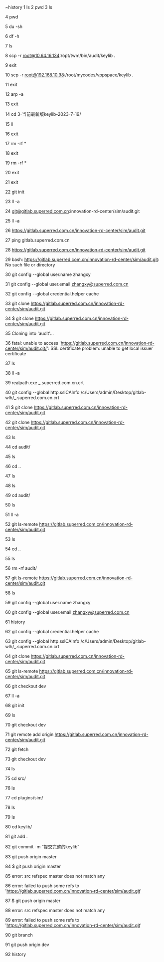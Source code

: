 
~history
1  ls
2  pwd
3  ls

4  pwd

5  du -sh

6  df -h

7  ls

8  scp -r root@10.64.16.134:/opt/twm/bin/audit/keylib .

9  exit

10  scp -r root@192.168.10.98:/root/mycodes/vppspace/keylib .


11  exit

12  arp -a

13  exit

14  cd 3-当前最新版keylib-2023-7-19/

15  ll

16  exit

17  rm -rf *

18  exit

19  rm -rf *

20  exit

21  exit

22  git init

23  ll -a

24  git@gitlab.superred.com.cn:innovation-rd-center/sim/audit.git

25  ll -a

26  https://gitlab.superred.com.cn/innovation-rd-center/sim/audit.git

27  ping gitlab.superred.com.cn

28  https://gitlab.superred.com.cn/innovation-rd-center/sim/audit.git

29  bash: https://gitlab.superred.com.cn/innovation-rd-center/sim/audit.git: No such file or directory

30  git config --global user.name zhangxy

31  git config --global user.email zhangxy@superred.com.cn

32  git config --global credential.helper cache

33  git clone https://gitlab.superred.com.cn/innovation-rd-center/sim/audit.git

34  $ git clone https://gitlab.superred.com.cn/innovation-rd-center/sim/audit.git

35  Cloning into 'audit'...

36  fatal: unable to access 'https://gitlab.superred.com.cn/innovation-rd-center/sim/audit.git/': SSL certificate problem: unable to get local issuer certificate

37  ls

38  ll -a

39  realpath.exe _.superred.com.cn.crt

40  git config --global http.sslCAInfo  /c/Users/admin/Desktop/gitlab-wlh/_.superred.com.cn.crt

41  $ git clone https://gitlab.superred.com.cn/innovation-rd-center/sim/audit.git

42   git clone https://gitlab.superred.com.cn/innovation-rd-center/sim/audit.git

43  ls

44  cd audit/

45  ls

46  cd ..

47  ls

48  ls

49  cd audit/

50  ls


51  ll -a

52  git ls-remote https://gitlab.superred.com.cn/innovation-rd-center/sim/audit.git

53  ls

54  cd ..

55  ls

56  rm -rf audit/

57  git ls-remote https://gitlab.superred.com.cn/innovation-rd-center/sim/audit.git

58  ls

59  git config --global user.name zhangxy

60  git config --global user.email zhangxy@superred.com.cn

61  history

62  git config --global credential.helper cache

63  git config --global http.sslCAInfo  /c/Users/admin/Desktop/gitlab-wlh/_.superred.com.cn.crt

64  git clone https://gitlab.superred.com.cn/innovation-rd-center/sim/audit.git

65  git ls-remote https://gitlab.superred.com.cn/innovation-rd-center/sim/audit.git

66  git checkout dev

67  ll -a

68  git init

69  ls

70  git checkout dev

71  git remote add origin https://gitlab.superred.com.cn/innovation-rd-center/sim/audit.git

72  git fetch

73  git checkout dev

74  ls

75  cd src/

76  ls

77  cd plugins/sim/

78  ls

79  ls

80  cd keylib/

81  git add .

82  git commit -m “提交完整的keylib”

83  git push origin master

84  $ git push origin master

85  error: src refspec master does not match any


86  error: failed to push some refs to 'https://gitlab.superred.com.cn/innovation-rd-center/sim/audit.git'

87  $ git push origin master

88  error: src refspec master does not match any

89  error: failed to push some refs to 'https://gitlab.superred.com.cn/innovation-rd-center/sim/audit.git'

90  git branch

91  git push origin dev

92  history





